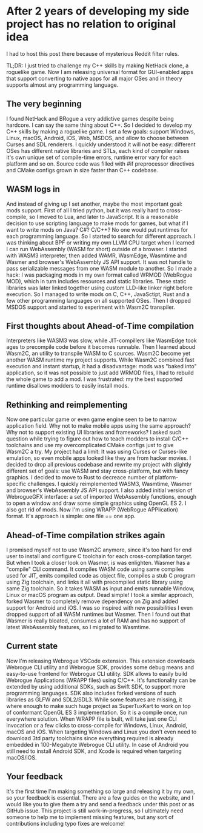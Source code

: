 # After 2 years of developing my side project has no relation to original idea

I had to host this post there because of mysterious Reddit filter rules.

TL;DR: I just tried to challenge my C++ skills by making NetHack clone, a roguelike game. Now I am releasing universal format for GUI-enabled apps that support converting to native apps for all major OSes and in theory supports almost any programming language.

## The very beginning

I found NetHack and BRogue a very addictive games despite being hardcore. I can say the same thing about C++. So I decided to develop my C++ skills by making a roguelike game. I set a few goals: support Windows, Linux, macOS, Android, iOS, Web, MSDOS, and allow to choose between Curses and SDL renderers. I quickly understood it will not be easy: different OSes has different native libraries and STLs, each kind of compiler raises it's own unique set of compile-time errors, runtime error vary for each platform and so on. Source code was filled with #if preprocessor directives and CMake configs grown in size faster than C++ codebase.

## WASM logs in

And instead of giving up I set another, maybe the most important goal: mods support. First of all I tried python, but it was really hard to cross-compile, so I moved to Lua, and later to JavaScript. It is a reasonable decision to use scripting language to make mods for games, but what if I want to write mods on Java? C#? C/C++? No one would put runtimes for each programming language. So I started to search for different approach. I was thinking about BPF or writing my own LLVM CPU target when I learned I can run WebAssembly (WASM for short) outside of a browser. I started with WASM3 interpreter, then added WAMR, WasmEdge, Wasmtime and Wasmer and browser's WebAssembly JS API support. It was not handle to pass serializable messages from one WASM module to another. So I made a hack: I was packaging mods in my own format called WRMOD (WebRogue MOD), which in turn includes resources and static libraries. These static libraries was later linked together using custom LLD-like linker right before execution. So I managed to write mods on C, C++, JavaSctipt, Rust and a few other programming languages on all supported OSes. Then I dropped MSDOS support and started to experiment with Wasm2C transpiler.

## First thoughts about Ahead-of-Time compilation

Interpreters like WASM3 was slow, while JIT-compillers like WasmEdge took ages to precompile code before it becomes runnable. Then I learned aboud Wasm2C, an utility to transpile WASM to C sources. Wasm2C become yet another WASM runtime my project supports. While Wasm2C combined fast execution and instant startup, it had a disadvantage: mods was "baked into" application, so it was not possible to just add WRMOD files, I had to rebuild the whole game to add a mod. I was frustrated: my the best supported runtime disallows modders to easily install mods.

## Rethinking and reimplementing

Now one particular game or even game engine seen to be to narrow application field. Why not to make mobile apps using the same approach? Why not to support existing UI libraries and frameworks? I asked such question while trying to figure out how to teach modders to install C/C++ toolchains and use my overcomplicated CMake configs just to give Wasm2C a try. My project had a limit: It was using Curses or Curses-like emulation, so even mobile apps looked like they are from hacker movies. I decided to drop all previous codebase and rewrite my project with slightly different set of goals: use WASM and stay cross-platform, but with fancy graphics. I decided to move to Rust to decreace number of platform-specific challenges. I quickly reimplemented WASM3, Wasmtime, Wasmer and browser's WebAssembly JS API support. I also added initial version of WebrogueGFX interface: a set of imported WebAssembly functions, enough to open a window and draw some simple graphics using OpenGL ES 2. I also got rid of mods. Now I'm using WRAPP (WebRogue APPlication) format. It's approach is simple: one file == one app.

## Ahead-of-Time compilation strikes again

I promised myself not to use Wasm2C anymore, since it's too hard for end user to install and configure C toolchain for each cross-compilation target. But when I took a closer look on Wasmer, is was enlighten. Wasmer has a "compile" CLI command. It compiles WASM code using same compiles used for JIT, emits compiled code as object file, compiles a stub C program using Zig toolchain, and links it all with precompiled static library using same Zig toolchain. So it takes WASM as input and emits runnable Window, Linux or macOS program as output. Dead simple! I took a similar approach, forked Wasmer to completely remove dependency on Zig and added support for Android and iOS. I was so inspired with new possibilities I even dropped support of all WASM runtimes but Wasmer. Then I found out that Wasmer is really bloated, consumes a lot of RAM and has no support of latest WebAssembly features, so I migrated to Wasmtime.

## Current state

Now I'm releasing Webrogue VSCode extension. This extension downloads Webrogue CLI utility and Webrogue SDK, provides some debug means and easy-to-use frontend for Webrogue CLI utility. SDK allows to easily build Webrogue Applications (WRAPP files) using C/C++. It's functionality can be extended by using additional SDKs, such as Swift SDK, to support more programming languages. SDK also includes forked versions of such libraries as GLFW and SDL2/SDL3. While some features are missing, it where enough to make such huge project as SuperTuxKart to work on top of conformant OpenGL ES 3 implementation. So it is a compile once, run everywhere solution. When WRAPP file is built, will take just one CLI invocation or a few clicks to cross-compile for Windows, Linux, Android, macOS and iOS.
When targeting Windows and Linux you don't even need to download 3td party toolchains since everything required is already embedded in 100-Megabyte Webrogue CLI utility. In case of Android you still need to install Android SDK, and Xcode is required when targeting macOS/iOS.

## Your feedback

It's the first time I'm making something so large and releasing it by my own, so your feedback is essential. There are a few guides on the website, and I would like you to give them a try and send a feedback under this post or as GitHub issue. This project is still work-in-progress, so I ultimately need someone to help me to implement missing features, but any sort of contributions including typo fixes are welcome!